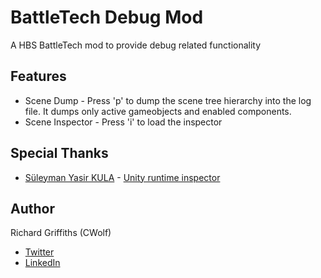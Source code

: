 # BattleTech Debug Mod

A HBS BattleTech mod to provide debug related functionality

## Features

* Scene Dump - Press 'p' to dump the scene tree hierarchy into the log file. It dumps only active gameobjects and enabled components.
* Scene Inspector - Press 'i' to load the inspector

## Special Thanks

* [Süleyman Yasir KULA](https://github.com/yasirkula) - [Unity runtime inspector](https://github.com/yasirkula/UnityRuntimeInspector)

## Author

Richard Griffiths (CWolf)
  * [Twitter](https://twitter.com/CWolf)
  * [LinkedIn](https://www.linkedin.com/in/richard-griffiths-436b7a19/)